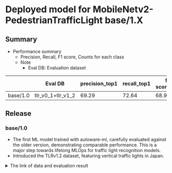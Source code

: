 # Deployed model for MobileNetv2-PedestrianTrafficLight base/1.X
## Summary

- Performance summary
  - Precision, Recall, F1 score, Counts for each class
  - Note
    - Eval DB: Evaluation dataset


|          | Eval DB           | precision_top1 | recall_top1 | f1-score_top1 | counts |
| -------- | ----------------- | -------------- | ----------- | ------------- | ------ |
| base/1.0 | tlr_v0_1+tlr_v1_2 | 69.29          | 72.64       | 68.94         | 1555   |

## Release
### base/1.0

- The first ML model trained with autoware-ml, carefully evaluated against the older version, demonstrating comparable performance. This is a major step towards lifelong MLOps for traffic light recognition models.
- Introduced the TLRv1.2 dataset, featuring vertical traffic lights in Japan.

<details>
<summary> The link of data and evaluation result </summary>

- model
  - Training dataset: tlr_v0_1 + tlr_v1_0_x2 + tlr_v1_0_xx1 + tlr_v1_2
  - Eval dataset: tlr_v1_2
  - [PR](https://github.com/tier4/autoware-ml/pull/143)
  - [Config file path](../../../configs/t4dataset/mobilenet-v2_tlr_ped_t4dataset.py)
  - Deployed onnx model [[GDrive]](https://evaluation.tier4.jp/evaluation/mlpackages/e104265c-2945-4b8a-ae68-13accc1c0af2/releases/d5ce3e03-dd72-4517-b416-7a63a84c9fd3?project_id=zWhWRzei&tab=reports)
  - Deployed onnx model [model-zoo]
    - [ped_traffic_light_classifier_mobilenetv2_batch_1.onnx](https://download.autoware-ml-model-zoo.tier4.jp/autoware-ml/models/mobilenet-v2/pedestrian_traffic_light/t4base/v1.0/ped_traffic_light_classifier_mobilenetv2_batch_1.onnx)
    - [ped_traffic_light_classifier_mobilenetv2_batch_4.onnx](https://download.autoware-ml-model-zoo.tier4.jp/autoware-ml/models/mobilenet-v2/pedestrian_traffic_light/t4base/v1.0/ped_traffic_light_classifier_mobilenetv2_batch_4.onnx)
    - [ped_traffic_light_classifier_mobilenetv2_batch_6.onnx](https://download.autoware-ml-model-zoo.tier4.jp/autoware-ml/models/mobilenet-v2/pedestrian_traffic_light/t4base/v1.0/ped_traffic_light_classifier_mobilenetv2_batch_6.onnx)
  - Deployed label file [[webauto]](https://evaluation.tier4.jp/evaluation/mlpackages/e104265c-2945-4b8a-ae68-13accc1c0af2/releases/d5ce3e03-dd72-4517-b416-7a63a84c9fd3?project_id=zWhWRzei&tab=reports) [[model-zoo]](https://download.autoware-ml-model-zoo.tier4.jp/autoware-ml/models/mobilenet-v2/pedestrian_traffic_light/t4base/v1.0/lamp_labels_ped.txt)
  - Training results [[GDrive]](https://drive.google.com/drive/folders/1PyyP0jvWpHA2TTBGKzElu4NMoF5HdJNT?usp=drive_link)
  - Training results [model-zoo]
    - [config.py](https://download.autoware-ml-model-zoo.tier4.jp/autoware-ml/models/mobilenet-v2/pedestrian_traffic_light/t4base/v1.0/mobilenet-v2_tlr_ped_t4dataset.py)
    - [checkpoint_best.pth](https://download.autoware-ml-model-zoo.tier4.jp/autoware-ml/models/mobilenet-v2/pedestrian_traffic_light/t4base/v1.0/best_multi-label_f1-score_top1_epoch_54.pth)
    - [checkpoint_last.pth](https://download.autoware-ml-model-zoo.tier4.jp/autoware-ml/models/mobilenet-v2/pedestrian_traffic_light/t4base/v1.0/epoch_300.pth)
    - [logs.zip](https://download.autoware-ml-model-zoo.tier4.jp/autoware-ml/models/mobilenet-v2/pedestrian_traffic_light/t4base/v1.0/logs.zip)
  - train time: (A40 * 1) * 5 hours ( Used less than 4 GB memory)

- Results
```python
Class-wise Metrics:
----------------------------------------------------------------------------
| Class Name           | Precision  | Recall     | F1-Score   | Counts     |
----------------------------------------------------------------------------
| crosswalk_red        | 95.22      | 95.12      | 95.17      | 942        |
| crosswalk_green      | 98.14      | 84.04      | 90.54      | 564        |
| crosswalk_unknown    | 14.50      | 38.78      | 21.11      | 49         |
----------------------------------------------------------------------------
Overall results:  precision_top1: 69.29     , recall_top1: 72.64     , f1-score_top1: 68.94     , support_top1: 1555.00

```

</details>
